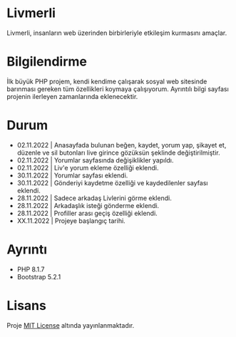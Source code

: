 # Livmerli
Livmerli, insanların web üzerinden birbirleriyle etkileşim kurmasını amaçlar.

# Bilgilendirme
İlk büyük PHP projem, kendi kendime çalışarak sosyal web sitesinde barınması gereken tüm özellikleri koymaya çalışıyorum. Ayrıntılı bilgi sayfası projenin ilerleyen zamanlarında eklenecektir.

# Durum
- 02.11.2022 | Anasayfada bulunan beğen, kaydet, yorum yap, şikayet et, düzenle ve sil butonları live girince gözüksün şeklinde değiştirilmiştir.
- 02.11.2022 | Yorumlar sayfasında değişiklikler yapıldı.
- 02.11.2022 | Liv'e yorum ekleme özelliği eklendi.
- 30.11.2022 | Yorumlar sayfası eklendi.
- 30.11.2022 | Gönderiyi kaydetme özelliği ve kaydedilenler sayfası eklendi.
- 28.11.2022 | Sadece arkadaş Livlerini görme eklendi.
- 28.11.2022 | Arkadaşlık isteği gönderme eklendi.
- 28.11.2022 | Profiller arası geçiş özelliği eklendi.
- XX.11.2022 | Projeye başlangıç tarihi.

# Ayrıntı
- PHP 8.1.7
- Bootstrap 5.2.1

# Lisans
Proje [MIT License](./License) altında yayınlanmaktadır.